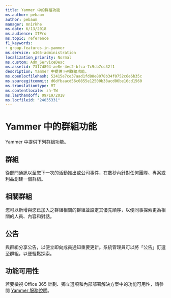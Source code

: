 ```yaml
---
title: Yammer 中的群組功能
ms.author: pebaum
author: pebaum
manager: mnirkhe
ms.date: 6/13/2018
ms.audience: ITPro
ms.topic: reference
f1_keywords:
- group-features-in-yammer
ms.service: o365-administration
localization_priority: Normal
ms.custom: Adm_ServiceDesc
ms.assetid: 7317d894-ae8e-4ec2-bfca-7c9cb7cc32f1
description: Yammer 中提供下列群組功能。
ms.openlocfilehash: 52415e7ce37aad1fd88e8078b34f0752c6e6b35c
ms.sourcegitcommit: d6dfbaacd56c0855e12500b38acd06be16cd1560
ms.translationtype: MT
ms.contentlocale: zh-TW
ms.lasthandoff: 09/19/2018
ms.locfileid: "24035331"
---
```

# <a name="group-features-in-yammer"></a>Yammer 中的群組功能

Yammer 中提供下列群組功能。
  
## <a name="groups"></a>群組
<a name="bkmk_Groups"> </a>

從部門通訊以至您下一次的活動推出或公司事件，在數秒內針對任何團隊、專案或利益創建一個群組。
  
## <a name="related-groups"></a>相關群組
<a name="bkmk_RelatedGroups"> </a>

您可以新增與您已加入之群組相關的群組並設定其優先順序，以便同事探索更為相關的人員、內容和對話。
  
## <a name="announcements"></a>公告
<a name="bkmk_Announcements"> </a>

與群組分享公告，以便立即向成員通知重要更新。系統管理員可以將「公告」釘選至群組，以便輕鬆探索。
  
## <a name="feature-availability"></a>功能可用性
<a name="bkmk_Announcements"> </a>

若要檢視 Office 365 計劃、獨立選項和內部部署解決方案中的功能可用性，請參閱 [Yammer 服務說明](yammer-service-description.md)。
  

